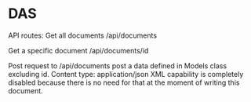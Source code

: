 # DAS
API routes:
Get all documents
/api/documents

Get a specific document
/api/documents/id

Post request to
/api/documents
post a data defined in Models class excluding id.
Content type: application/json
XML capability is completely disabled because there is no need for that at the moment of writing this document.
